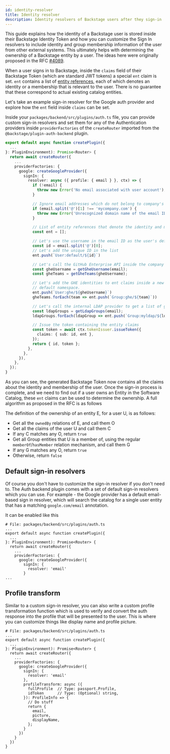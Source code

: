 ```yaml
---
id: identity-resolver
title: Identity resolver
description: Identity resolvers of Backstage users after they sign-in
---
```


This guide explains how the identity of a Backstage user is stored inside their
Backstage Identity Token and how you can customize the Sign In resolvers to
include identity and group membership information of the user from other
external systems. This ultimately helps with determining the ownership of a
Backstage entity by a user. The ideas here were originally proposed in the RFC
[#4089](https://github.com/backstage/backstage/issues/4089).

When a user signs in to Backstage, inside the `claims` field of their Backstage
Token (which are standard JWT tokens) a special `ent` claim is set. `ent`
contains a list of
[entity references](../features/software-catalog/references.md), each of which
denotes an identity or a membership that is relevant to the user. There is no
guarantee that these correspond to actual existing catalog entities.

Let's take an example sign-in resolver for the Google auth provider and explore
how the `ent` field inside `claims` can be set.

Inside your `packages/backend/src/plugins/auth.ts` file, you can provide custom
sign-in resolvers and set them for any of the Authentication providers inside
`providerFactories` of the `createRouter` imported from the
`@backstage/plugin-auth-backend` plugin.

```ts
export default async function createPlugin({
  ...
}: PluginEnvironment): Promise<Router> {
  return await createRouter({
    ...
    providerFactories: {
      google: createGoogleProvider({
        signIn: {
          resolver: async ({ profile: { email } }, ctx) => {
            if (!email) {
              throw new Error('No email associated with user account');
            }

            // Ignore email addresses which do not belong to company's domain name
            if (email.split('@')[1] !== 'mycompany.com') {
              throw new Error('Unrecognized domain name of the email ID used to sign in.')
            }

            // List of entity references that denote the identity and membership of the user
            const ent = [];

            // Let's use the username in the email ID as the user's default unique identifier inside Backstage
            const id = email.split('@')[0];
            // Let's add the unique ID in the list
            ent.push(`User:default/${id}`)

            // Let's call the GitHub Enterprise API inside the company and get the teams that the user belongs to
            const gheUsername = getGheUsername(email);
            const gheTeams = getGheTeams(gheUsername);

            // Let's add the GHE identities to ent claims inside a new ghe namespace to keep things separate from the
            // default namespace.
            ent.push(`User:ghe/${gheUsername}`)
            gheTeams.forEach(team => ent.push(`Group:ghe/${team}`))

            // Let's call the internal LDAP provider to get a list of groups the user belongs to
            const ldapGroups = getLdapGroups(email);
            ldapGroups.forEach(ldapGroup => ent.push(`Group:myldap/${ldapGroup}`))

            // Issue the token containing the entity claims
            const token = await ctx.tokenIssuer.issueToken({
              claims: { sub: id, ent },
            });
            return { id, token };
          },
        },
      }),
    },
  });
}
```

As you can see, the generated Backstage Token now contains all the claims about
the identity and membership of the user. Once the sign-in process is complete,
and we need to find out if a user owns an Entity in the Software Catalog, these
`ent` claims can be used to determine the ownership. A full algorithm as
proposed in the RFC is as follows

The definition of the ownership of an entity E, for a user U, is as follows:

- Get all the `ownedBy` relations of E, and call them O
- Get all the claims of the user U and call them C
- If any C matches any O, return `true`
- Get all Group entities that U is a member of, using the regular
  `memberOf`/`hasMember` relation mechanism, and call them G
- If any G matches any O, return `true`
- Otherwise, return `false`

## Default sign-in resolvers

Of course you don't have to customize the sign-in resolver if you don't need to.
The Auth backend plugin comes with a set of default sign-in resolvers which you
can use. For example - the Google provider has a default email-based sign in
resolver, which will search the catalog for a single user entity that has a
matching `google.com/email` annotation.

It can be enabled like this

```tsx
# File: packages/backend/src/plugins/auth.ts
...
export default async function createPlugin({
  ...
}: PluginEnvironment): Promise<Router> {
  return await createRouter({
    ...
    providerFactories: {
      google: createGoogleProvider({
        signIn: {
          resolver: 'email'
        }
...
```

## Profile transform

Similar to a custom sign-in resolver, you can also write a custom profile
transformation function which is used to verify and convert the auth response
into the profile that will be presented to the user. This is where you can
customize things like display name and profile picture.

```tsx
# File: packages/backend/src/plugins/auth.ts
...
export default async function createPlugin({
  ...
}: PluginEnvironment): Promise<Router> {
  return await createRouter({
    ...
    providerFactories: {
      google: createGoogleProvider({
        signIn: {
          resolver: 'email'
        },
        profileTransform: async ({
          fullProfile  // Type: passport.Profile,
          idToken      // Type: (Optional) string,
        }): ProfileInfo => {
          // Do stuff
          return {
            email,
            picture,
            displayName,
          };
        }
      })
    }
  })
}
```

